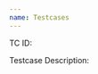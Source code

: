 ```yaml
---
name: Testcases
---
```


<!--
Please put the Testcase ID
--> 
TC ID:

<!--
Provide a brief description
-->
Testcase Description:
